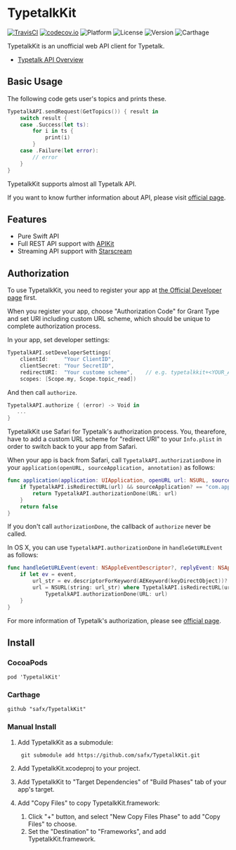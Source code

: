 # TypetalkKit

[![TravisCI](http://img.shields.io/travis/safx/TypetalkKit.svg?style=flat)](https://travis-ci.org/safx/TypetalkKit)
[![codecov.io](https://codecov.io/github/safx/TypetalkKit/coverage.svg?branch=master)](https://codecov.io/github/safx/TypetalkKit?branch=master)
![Platform](https://img.shields.io/cocoapods/p/TypetalkKit.svg?style=flat)
![License](https://img.shields.io/cocoapods/l/TypetalkKit.svg?style=flat)
![Version](https://img.shields.io/cocoapods/v/TypetalkKit.svg?style=flat)
![Carthage](https://img.shields.io/badge/Carthage-compatible-4BC51D.svg?style=flat)

TypetalkKit is an unofficial web API client for Typetalk.

* [Typetalk API Overview](http://developer.nulab-inc.com/docs/typetalk)

## Basic Usage

The following code gets user's topics and prints these.

```swift
TypetalkAPI.sendRequest(GetTopics()) { result in
    switch result {
    case .Success(let ts):
        for i in ts {
            print(i)
        }
    case .Failure(let error):
        // error
    }
}
```

TypetalkKit supports almost all Typetalk API.

If you want to know further information about API, please visit [official page](http://developer.nulab-inc.com/docs/typetalk).

## Features

* Pure Swift API
* Full REST API support with [APIKit](https://github.com/ishkawa/APIKit)
* Streaming API support with [Starscream](https://github.com/daltoniam/Starscream)

## Authorization

To use TypetalkKit, you need to register your app at [the Official Developer page](https://typetalk.in/my/develop/applications) first.

When you register your app, choose "Authorization Code" for Grant Type and set URI including custom URL scheme,
which should be unique to complete authorization process.

In your app, set developer settings:

```swift
TypetalkAPI.setDeveloperSettings(
    clientId:     "Your ClientID",
    clientSecret: "Your SecretID",
    redirectURI:  "Your custome scheme",    // e.g. typetalkkit+<YOUR_APP_ID>://auth/success
    scopes: [Scope.my, Scope.topic_read])
```

And then call `authorize`.

```swift
TypetalkAPI.authorize { (error) -> Void in
   ...
}
```

TypetalkKit use Safari for Typetalk's authorization process.
You, thearefore, have to add a custom URL scheme for "redirect URI" to your `Info.plist` in order to switch back to your app from Safari.

When your app is back from Safari, call `TypetalkAPI.authorizationDone` in your `application(openURL, sourceApplication, annotation)` as follows:

```swift
func application(application: UIApplication, openURL url: NSURL, sourceApplication: String?, annotation: AnyObject?) -> Bool {
    if TypetalkAPI.isRedirectURL(url) && sourceApplication? == "com.apple.mobilesafari" {
        return TypetalkAPI.authorizationDone(URL: url)
    }
    return false
}
```

If you don't call `authorizationDone`, the callback of `authorize` never be called.

In OS X, you can use `TypetalkAPI.authorizationDone` in `handleGetURLEvent` as follows:

```swift
func handleGetURLEvent(event: NSAppleEventDescriptor?, replyEvent: NSAppleEventDescriptor?) {
    if let ev = event,
        url_str = ev.descriptorForKeyword(AEKeyword(keyDirectObject))?.stringValue,
        url = NSURL(string: url_str) where TypetalkAPI.isRedirectURL(url) {
            TypetalkAPI.authorizationDone(URL: url)
    }
}
```

For more information of Typetalk's authorization, please see [official page](http://developer.nulab-inc.com/docs/typetalk/auth).

## Install

### CocoaPods

    pod 'TypetalkKit'

### Carthage

	github "safx/TypetalkKit"

### Manual Install

1. Add TypetalkKit as a submodule:

        git submodule add https://github.com/safx/TypetalkKit.git

1. Add TypetalkKit.xcodeproj to your project.
1. Add TypetalkKit to "Target Dependencies" of "Build Phases" tab of your app's target.
1. Add "Copy Files" to copy TypetalkKit.framework:
    1. Click "+" button, and select "New Copy Files Phase" to add "Copy Files" to choose.
    1. Set the "Destination" to "Frameworks", and add TypetalkKit.framework.
